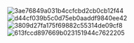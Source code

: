 ![3ae76849a031b4ccfcbd2cb0cb12f44](https://github.com/ChangeTTTO/Vocabulary_Notebook/assets/93442048/542f1403-7692-4b7d-88da-c36f21144b83)
![d44cf039b5c0d75eb0aaddf9840ee42](https://github.com/ChangeTTTO/Vocabulary_Notebook/assets/93442048/dcfebaf9-7d2b-4c94-a208-26fa5c7764c1)
![3809d27fa175f69882c55314de09cf8](https://github.com/ChangeTTTO/Vocabulary_Notebook/assets/93442048/a5d66295-31c5-47c4-989e-92da68d9070e)
![613fccd897669b023151944c7622205](https://github.com/ChangeTTTO/Vocabulary_Notebook/assets/93442048/7c933b94-08fe-4070-af15-fa4c46c976db)
